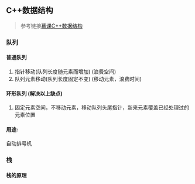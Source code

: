 ## C++数据结构
> 参考链接[慕课C++数据结构](https://baike.so.com/doc/5463287-5701618.html "慕课数据结构")

### 队列
#### 普通队列

1. 指针移动(队列长度随元素而增加) (浪费空间)
2. 队列元素移动(队列长度固定不变) (移动元素，浪费时间)

#### 环形队列 (解决以上缺点)
1. 固定元素空间，不移动元素，移动队列头尾指针，新来元素覆盖已经处理过的元素位置

#### 用途:
自动排号机


### 栈

#### 栈的原理

